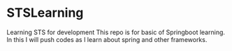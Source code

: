 # STSLearning
Learning STS for development
This repo is for basic of Springboot learning. In this I will push codes as I learn about spring and other frameworks.
